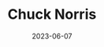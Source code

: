 ---
title: "Chuck Norris"
cc-type: person
date: 2023-06-07
hashtag: chuck-norris
tags:
  - American
  - actor
  - human being
---